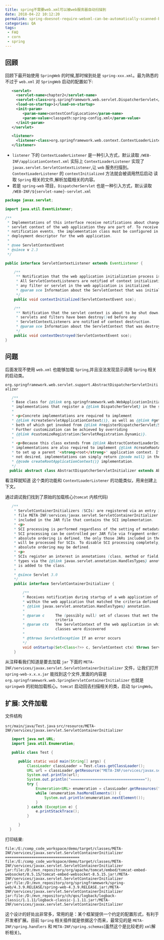 ```yaml
---
title: spring不需要web.xml可以被web服务器自动扫描到
date: 2018-04-22 10:12:20
permalink: spring-doesnot-require-webxml-can-be-automatically-scanned-by-web-server
categories: QA
tags:
 - FAQ
 - corn
 - spring
---
```


## 回顾

回顾下最开始使用 `SpringWeb` 的时候,那时候到处是 `spring-xxx.xml`。最为熟悉的不过于 `web.xml` 对 `SpringWeb` 启动的配置如下:

```xml
   <servlet>
     <servlet-name>chapter2</servlet-name>
     <servlet-class>org.springframework.web.servlet.DispatcherServlet</servlet-class>
     <load-on-startup>1</load-on-startup>
     <init-param>
        <param-name>contextConfigLocation</param-name>
        <param-value>classpath:spring-config.xml</param-value>
     </init-param>
   </servlet>
```

```xml
   <listener>      
     <listener-class>org.springframework.web.context.ContextLoaderListener</listener-class>
   </listener>
```


- `listener` 下的 `ContextLoaderListener` 是一种引入方式，默认读取 `/WEB-INF/applicationContext.xml` 实际上 `ContextLoaderListener` 实现了 `javax.servlet.ServletContextListener`,让 `web` 服务扫描到。`ContextLoaderListener` 的  `contextInitialized` 方法就会被调用然后启动 读取 `Spring` 相关的文件,解析加载相关的内容。
- 若是 `spring-web` 项目，`DispatcherServlet` 也是一种引入方式，默认读取 `/WEB-INF/${servlet-name}-servlet.xml`

```java
package javax.servlet;

import java.util.EventListener;

/**
 * Implementations of this interface receive notifications about changes to the
 * servlet context of the web application they are part of. To receive
 * notification events, the implementation class must be configured in the
 * deployment descriptor for the web application.
 *
 * @see ServletContextEvent
 * @since v 2.3
 */

public interface ServletContextListener extends EventListener {

    /**
     ** Notification that the web application initialization process is starting.
     * All ServletContextListeners are notified of context initialization before
     * any filter or servlet in the web application is initialized.
     * @param sce Information about the ServletContext that was initialized
     */
    public void contextInitialized(ServletContextEvent sce);

    /**
     ** Notification that the servlet context is about to be shut down. All
     * servlets and filters have been destroy()ed before any
     * ServletContextListeners are notified of context destruction.
     * @param sce Information about the ServletContext that was destroyed
     */
    public void contextDestroyed(ServletContextEvent sce);
}
```


## 问题

后面发现不使用 `web.xml` 也能够加载 `Spring`,并且没法发现显示调用 `Spring` 相关的启动类。

`org.springframework.web.servlet.support.AbstractDispatcherServletInitializer`

```java
   /**
   * Base class for {@link org.springframework.web.WebApplicationInitializer}
   * implementations that register a {@link DispatcherServlet} in the servlet context.
   *
   * <p>Concrete implementations are required to implement
   * {@link #createServletApplicationContext()}, as well as {@link #getServletMappings()},
   * both of which get invoked from {@link #registerDispatcherServlet(ServletContext)}.
   * Further customization can be achieved by overriding
   * {@link #customizeRegistration(ServletRegistration.Dynamic)}.
   *
   * <p>Because this class extends from {@link AbstractContextLoaderInitializer}, concrete
   * implementations are also required to implement {@link #createRootApplicationContext()}
   * to set up a parent "<strong>root</strong>" application context. If a root context is
   * not desired, implementations can simply return {@code null} in the
   * {@code createRootApplicationContext()} implementation.
   */
  public abstract class AbstractDispatcherServletInitializer extends AbstractContextLoaderInitializer {
```

看注释就知道 这个类的功能和 `ContextLoaderListener` 的功能类似，用来创建上下文。

通过调试我们找到了原始的加载核心(`tomcat` 内核代码)

```java
   /**
    * ServletContainerInitializers (SCIs) are registered via an entry in the
    * file META-INF/services/javax.servlet.ServletContainerInitializer that must be
    * included in the JAR file that contains the SCI implementation.
    * <p>
    * SCI processing is performed regardless of the setting of metadata-complete.
    * SCI processing can be controlled per JAR file via fragment ordering. If an
    * absolute ordering is defined, the only those JARs included in the ordering
    * will be processed for SCIs. To disable SCI processing completely, an empty
    * absolute ordering may be defined.
    * <p>
    * SCIs register an interest in annotations (class, method or field) and/or
    * types via the {@link javax.servlet.annotation.HandlesTypes} annotation which
    * is added to the class.
    *
    * @since Servlet 3.0
    */
    public interface ServletContainerInitializer {

        /**
        * Receives notification during startup of a web application of the classes
        * within the web application that matched the criteria defined via the
        * {@link javax.servlet.annotation.HandlesTypes} annotation.
        *
        * @param c     The (possibly null) set of classes that met the specified
        *              criteria
        * @param ctx   The ServletContext of the web application in which the
        *              classes were discovered
        *
        * @throws ServletException If an error occurs
        */
        void onStartup(Set<Class<?>> c, ServletContext ctx) throws ServletException;
    } 
```

从注释看我们知道是要去加载 `jar` 下面的 `META-INF/services/javax.servlet.ServletContainerInitializer` 文件，让我们打开 `spring-web-x.x.x.jar` 能找到这个文件,里面的内容是 `org.springframework.web.SpringServletContainerInitializer` 也就是 `springweb` 的初始加载核心。`tomcat` 启动回去扫描相关的类，启动 `SpringWeb`。

## 扩展: 文件加载

文件结构
 
`src/main/java/Test.java`
`src/resource/META-INF/services/javax.servlet.ServletContainerInitializer`

```java
   import java.net.URL;
   import java.util.Enumeration;

   public class Test {

      public static void main(String[] args) {
          ClassLoader classLoader = Test.class.getClassLoader();
          URL url = classLoader.getResource("META-INF/services/javax.servlet.ServletContainerInitializer");
          System.out.println(url);
          System.out.println("==================================");
          try {
              Enumeration<URL> enumeration = classLoader.getResources("META-INF/services/javax.servlet.ServletContainerInitializer");
              while (enumeration.hasMoreElements()) {
                  System.out.println(enumeration.nextElement());
              }
          } catch (Exception e) {
              e.printStackTrace();
          }

      }
  }
```

打印结果:

```
file:/E:/comp_code_workspace/demo/target/classes/META-INF/services/javax.servlet.ServletContainerInitializer
==================================
file:/E:/comp_code_workspace/demo/target/classes/META-INF/services/javax.servlet.ServletContainerInitializer
jar:file:/D:/mvn_repository/org/apache/tomcat/embed/tomcat-embed-websocket/8.5.15/tomcat-embed-websocket-8.5.15.jar!/META-INF/services/javax.servlet.ServletContainerInitializer
jar:file:/D:/mvn_repository/org/springframework/spring-web/4.3.9.RELEASE/spring-web-4.3.9.RELEASE.jar!/META-INF/services/javax.servlet.ServletContainerInitializer
jar:file:/D:/mvn_repository/ch/qos/logback/logback-classic/1.1.11/logback-classic-1.1.11.jar!/META-INF/services/javax.servlet.ServletContainerInitializer
```

这个设计的好处出非常多，常用的是：某个框架提供一个约定的配置形式，有利于开发者扩展。目前 `Spring` 相关插件就是依据这个而来，最常见的是 `META-INF/spring.handlers` 和 `META-INF/spring.schemas`(虽然这个是比较老的 `xml`解析相关)。